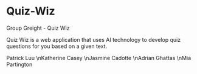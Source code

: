 # Quiz-Wiz

Group Greight - Quiz Wiz

Quiz Wiz is a web application that uses AI technology to develop quiz questions for you based on a given text.

Patrick Luu
\nKatherine Casey
\nJasmine Cadotte
\nAdrian Ghattas
\nMia Partington

